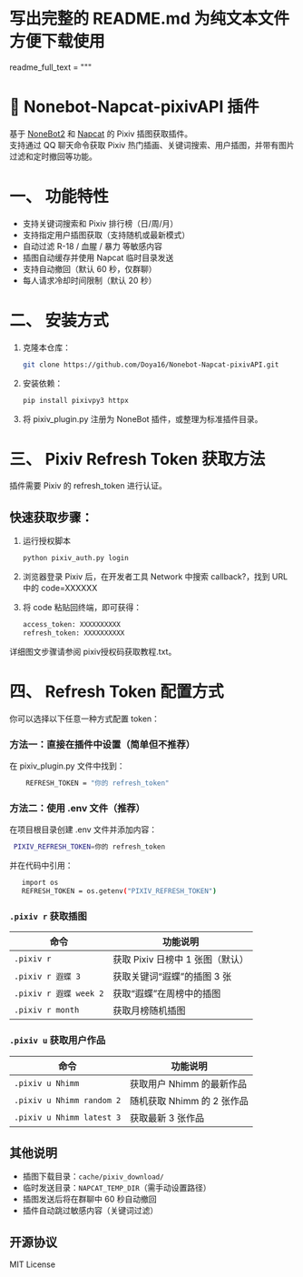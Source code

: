 # 写出完整的 README.md 为纯文本文件方便下载使用

readme_full_text = """
# 🎨 Nonebot-Napcat-pixivAPI 插件

基于 [NoneBot2](https://v2.nonebot.dev/) 和 [Napcat](https://github.com/kaedejun/Napcat) 的 Pixiv 插图获取插件。  
支持通过 QQ 聊天命令获取 Pixiv 热门插画、关键词搜索、用户插图，并带有图片过滤和定时撤回等功能。

# 一、 功能特性

- 支持关键词搜索和 Pixiv 排行榜（日/周/月）
- 支持指定用户插图获取（支持随机或最新模式）
- 自动过滤 R-18 / 血腥 / 暴力 等敏感内容
- 插图自动缓存并使用 Napcat 临时目录发送
- 支持自动撤回（默认 60 秒，仅群聊）
- 每人请求冷却时间限制（默认 20 秒）

# 二、 安装方式

1. 克隆本仓库：

   ```bash
   git clone https://github.com/Doya16/Nonebot-Napcat-pixivAPI.git

2. 安装依赖：

   ```bash
   pip install pixivpy3 httpx

3. 将 pixiv_plugin.py 注册为 NoneBot 插件，或整理为标准插件目录。

# 三、 Pixiv Refresh Token 获取方法

插件需要 Pixiv 的 refresh_token 进行认证。
## 快速获取步骤：
  1. 运行授权脚本

      ```bash
      python pixiv_auth.py login
      
  2. 浏览器登录 Pixiv 后，在开发者工具 Network 中搜索 callback?，找到 URL 中的 code=XXXXXX
  3. 将 code 粘贴回终端，即可获得：

     ```bash
     access_token: XXXXXXXXXX
     refresh_token: XXXXXXXXXX
  详细图文步骤请参阅 pixiv授权码获取教程.txt。

# 四、 Refresh Token 配置方式
  你可以选择以下任意一种方式配置 token：

  ### 方法一：直接在插件中设置（简单但不推荐）
  在 pixiv_plugin.py 文件中找到：
   ```bash
       REFRESH_TOKEN = "你的 refresh_token"
   ```

### 方法二：使用 .env 文件（推荐）
  在项目根目录创建 .env 文件并添加内容：
  
   ```bash
    PIXIV_REFRESH_TOKEN=你的 refresh_token
   ```
并在代码中引用：  
   ```bash
      import os
      REFRESH_TOKEN = os.getenv("PIXIV_REFRESH_TOKEN")
   ```

  ### `.pixiv r` 获取插图

| 命令 | 功能说明 |
|------|----------|
| `.pixiv r` | 获取 Pixiv 日榜中 1 张图（默认） |
| `.pixiv r 遐蝶 3` | 获取关键词“遐蝶”的插图 3 张 |
| `.pixiv r 遐蝶 week 2` | 获取“遐蝶”在周榜中的插图 |
| `.pixiv r month` | 获取月榜随机插图 |

### `.pixiv u` 获取用户作品

| 命令 | 功能说明 |
|------|----------|
| `.pixiv u Nhimm` | 获取用户 Nhimm 的最新作品 |
| `.pixiv u Nhimm random 2` | 随机获取 Nhimm 的 2 张作品 |
| `.pixiv u Nhimm latest 3` | 获取最新 3 张作品 |

## 其他说明

- 插图下载目录：`cache/pixiv_download/`
- 临时发送目录：`NAPCAT_TEMP_DIR`（需手动设置路径）
- 插图发送后将在群聊中 60 秒自动撤回
- 插件自动跳过敏感内容（关键词过滤）

## 开源协议

MIT License
